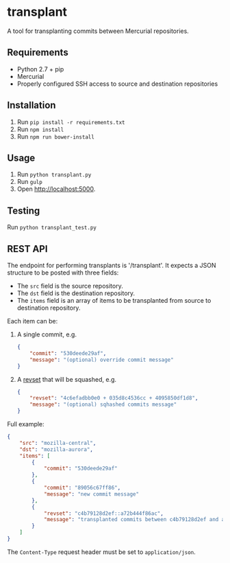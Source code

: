 transplant
==========

A tool for transplanting commits between Mercurial repositories.


Requirements
------------

* Python 2.7 + pip
* Mercurial
* Properly configured SSH access to source and destination repositories


Installation
------------

1. Run `pip install -r requirements.txt`
3. Run `npm install`
2. Run `npm run bower-install`


Usage
-----

1. Run `python transplant.py`
2. Run `gulp`
3. Open [http://localhost:5000](http://localhost:5000/).


Testing
-------

Run `python transplant_test.py`


REST API
-------

The endpoint for performing transplants is '/transplant'. It expects a
JSON structure to be posted with three fields:

* The `src` field is the source repository.
* The `dst` field is the destination repository.
* The `items` field is an array of items to be transplanted from source to destination repository.

Each item can be:

1. A single commit, e.g.

    ```json
    {
        "commit": "530deede29af",
        "message": "(optional) override commit message"
    }
    ```

2. A [revset](http://www.selenic.com/hg/help/revsets) that will be squashed, e.g.

    ```json
    {
        "revset": "4c6efadbb0e0 + 035d8c4536cc + 4095850df1d8",
        "message": "(optional) sqhashed commits message"
    }
    ```

Full example:

```json
{
    "src": "mozilla-central",
    "dst": "mozilla-aurora",
    "items": [
        {
            "commit": "530deede29af"
        },
        {
            "commit": "89056c67ff86",
            "message": "new commit message"
        },
        {
            "revset": "c4b79128d2ef::a72b444f86ac",
            "message": "transplanted commits between c4b79128d2ef and a72b444f86ac"
        }
    ]
}
```

The `Content-Type` request header must be set to `application/json`.
